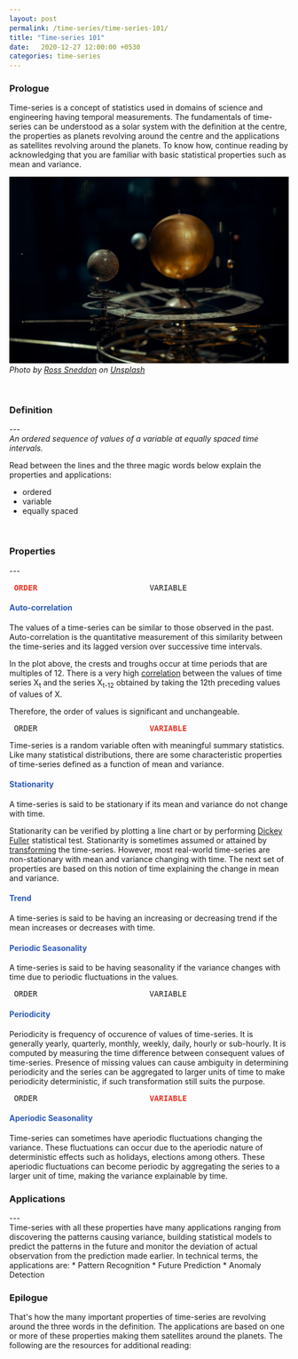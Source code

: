 ```yaml
---
layout: post
permalink: /time-series/time-series-101/
title: "Time-series 101"
date:   2020-12-27 12:00:00 +0530
categories: time-series
---
```


<h3>Prologue</h3>
Time-series is a concept of statistics used in domains of science and engineering having temporal measurements. The fundamentals of time-series can be understood as a solar system with the definition at the centre, the properties as planets revolving around the centre and the applications as satellites revolving around the planets. To know how, continue reading by acknowledging that you are familiar with basic statistical properties such as mean and variance. 
<br>

![time series 101](/assets/stock_images/data_science/time-series/time-series-101/cover.jpg)
*Photo by [Ross Sneddon](https://unsplash.com/@rosssneddon) on [Unsplash](https://unsplash.com/s/photos/solar-system?utm_source=unsplash&utm_medium=referral&utm_content=creditCopyText)*

<br>
<h3>Definition</h3>
---
<br>
<em>An ordered sequence of values of a variable at equally spaced time intervals.</em>

Read between the lines and the three magic words below explain the properties and applications:
* ordered
* variable
* equally spaced

<br>
<h3>Properties</h3>
---
<br>
<pre> <strong style="color: #E93223;">ORDER</strong>                        VARIABLE                        EQUALLY SPACED</pre>
<h4 style="color: #2D59B7;">Auto-correlation</h4>
 The values of a time-series can be similar to those observed in the past. Auto-correlation is the quantitative measurement of this similarity between the time-series and its lagged version over successive time intervals.


 In the plot above, the crests and troughs occur at time periods that are multiples of 12. There is a very high [correlation](https://en.wikipedia.org/wiki/Correlation_and_dependence) between the values of time series X<sub>t</sub> and the series X<sub>t-12</sub> obtained by taking the 12th preceding values of values of X. 

 Therefore, the order of values is significant and unchangeable.

<pre> ORDER                        <strong style="color: #E93223;">VARIABLE</strong>                        EQUALLY SPACED</pre>
Time-series is a random variable often with meaningful summary statistics. Like many statistical distributions, there are some characteristic properties of time-series defined as a function of mean and variance. 
<h4 style="color: #2D59B7;">Stationarity</h4>
A time-series is said to be stationary if its mean and variance do not change with time. 

Stationarity can be verified by plotting a line chart or by performing [Dickey Fuller](https://en.wikipedia.org/wiki/Dickey%E2%80%93Fuller_test) statistical test. Stationarity is sometimes assumed or attained by [transforming](https://machinelearningmastery.com/remove-trends-seasonality-difference-transform-python/) the time-series. However, most real-world time-series are non-stationary with mean and variance changing with time. The next set of properties are based on this notion of time explaining the change in mean and variance.

<h4 style="color: #2D59B7;">Trend</h4>
A time-series is said to be having an increasing or decreasing trend if the mean increases or decreases with time.

<h4 style="color: #2D59B7;">Periodic Seasonality</h4>
A time-series is said to be having seasonality if the variance changes with time due to periodic fluctuations in the values.

<pre> ORDER                        VARIABLE                        <strong style="color: #E93223;">EQUALLY SPACED</strong></pre>

<h4 style="color: #2D59B7;">Periodicity</h4>
Periodicity is frequency of occurence of values of time-series. It is generally yearly, quarterly, monthly, weekly, daily, hourly or sub-hourly. It is computed by measuring the time difference between consequent values of time-series. Presence of missing values can cause ambiguity in determining periodicity and the series can be aggregated to larger units of time to make periodicity deterministic, if such transformation still suits the purpose.
<pre> ORDER                        <strong style="color: #E93223;">VARIABLE</strong>                        <strong style="color: #E93223;">EQUALLY SPACED</strong></pre>
<h4 style="color: #2D59B7;">Aperiodic Seasonality</h4>
Time-series can sometimes have aperiodic fluctuations changing the variance. These fluctuations can occur due to the aperiodic nature of deterministic effects such as holidays, elections among others. These aperiodic fluctuations can become periodic by aggregating the series to a larger unit of time, making the variance explainable by time.

<br>
<h3>Applications</h3>
---
<br>
 Time-series with all these properties have many applications ranging from discovering the patterns causing variance, building statistical models to predict the patterns in the future and monitor the deviation of actual observation from the prediction made earlier. In technical terms, the applications are:
* Pattern Recognition
* Future Prediction
* Anomaly Detection  

<br>
<h3>Epilogue</h3>
That's how the many important properties of time-series are revolving around the three words in the definition. The applications are based on one or more of these properties making them satellites around the planets. The following are the resources for additional reading: